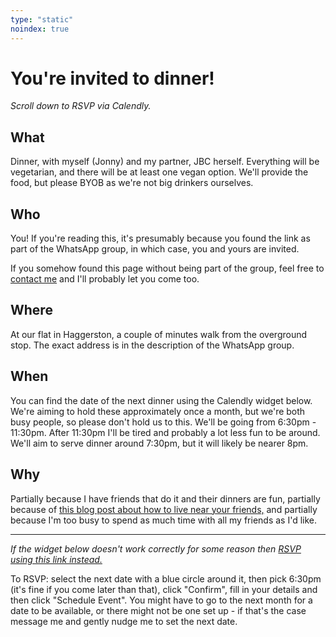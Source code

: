 ```yaml
---
type: "static"
noindex: true
---
```

<h1 class="big-title">You're invited to dinner!</h1>

*Scroll down to RSVP via Calendly.*

## What
Dinner, with myself (Jonny) and my partner, JBC herself. Everything will be vegetarian, and there will be at least one vegan option. We'll provide the food, but please BYOB as we're not big drinkers ourselves. 

## Who
You! If you're reading this, it's presumably because you found the link as part of the WhatsApp group, in which case, you and yours are invited.

If you somehow found this page without being part of the group, feel free to [contact me](/contact) and I'll probably let you come too.

## Where

At our flat in Haggerston, a couple of minutes walk from the overground stop. The exact address is in the description of the WhatsApp group.

## When

You can find the date of the next dinner using the Calendly widget below. We're aiming to hold these approximately once a month, but we're both busy people, so please don't hold us to this.
We'll be going from 6:30pm - 11:30pm. After 11:30pm I'll be tired and probably a lot less fun to be around. We'll aim to serve dinner around 7:30pm, but it will likely be nearer 8pm.

## Why

Partially because I have friends that do it and their dinners are fun, partially because of [this blog post about how to live near your friends,](https://prigoose.substack.com/p/how-to-live-near-your-friends) and partially because I'm too busy to spend as much time with all my friends as I'd like. 

---

*If the widget below doesn't work correctly for some reason then [RSVP using this link instead.](https://calendly.com/jonnyspicer/dinner-with-the-jbcs)*

To RSVP: select the next date with a blue circle around it, then pick 6:30pm (it's fine if you come later than that), click "Confirm", fill in your details and then click "Schedule Event". You might have to go to the next month for a date to be available, or there might not be one set up - if that's the case message me and gently nudge me to set the next date.

<!-- Calendly inline widget begin -->
<div id="calendly-inline-widget" style="min-width:320px;height:950px;" data-auto-load="false"></div>
<script type="text/javascript" src="https://assets.calendly.com/assets/external/widget.js"></script>
<script>
Calendly.initInlineWidget({
url: 'https://calendly.com/jonnyspicer/dinner-with-the-jbcs?hide_gdpr_banner=1',
parentElement: document.getElementById('calendly-inline-widget'),
});
</script>
<!-- Calendly inline widget end -->
